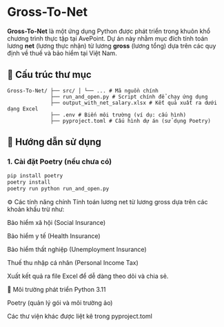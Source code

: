 # Gross-To-Net

**Gross-To-Net** là một ứng dụng Python được phát triển trong khuôn khổ chương trình thực tập tại AvePoint. Dự án này nhằm mục đích tính toán lương **net** (lương thực nhận) từ lương **gross** (lương tổng) dựa trên các quy định về thuế và bảo hiểm tại Việt Nam.

## 📁 Cấu trúc thư mục
```
Gross-To-Net/ ├── src/ │ └── ... # Mã nguồn chính
              ├── run_and_open.py # Script chính để chạy ứng dụng 
              ├── output_with_net_salary.xlsx # Kết quả xuất ra dưới dạng Excel
              ├── .env # Biến môi trường (ví dụ: cấu hình) 
              ├── pyproject.toml # Cấu hình dự án (sử dụng Poetry)
```
## 🚀 Hướng dẫn sử dụng

### 1. Cài đặt Poetry (nếu chưa có)

```bash
pip install poetry
poetry install
poetry run python run_and_open.py
```
⚙️ Các tính năng chính
Tính toán lương net từ lương gross dựa trên các khoản khấu trừ như:

Bảo hiểm xã hội (Social Insurance)

Bảo hiểm y tế (Health Insurance)

Bảo hiểm thất nghiệp (Unemployment Insurance)

Thuế thu nhập cá nhân (Personal Income Tax)

Xuất kết quả ra file Excel để dễ dàng theo dõi và chia sẻ.

🧪 Môi trường phát triển
Python 3.11

Poetry (quản lý gói và môi trường ảo)

Các thư viện khác được liệt kê trong pyproject.toml
